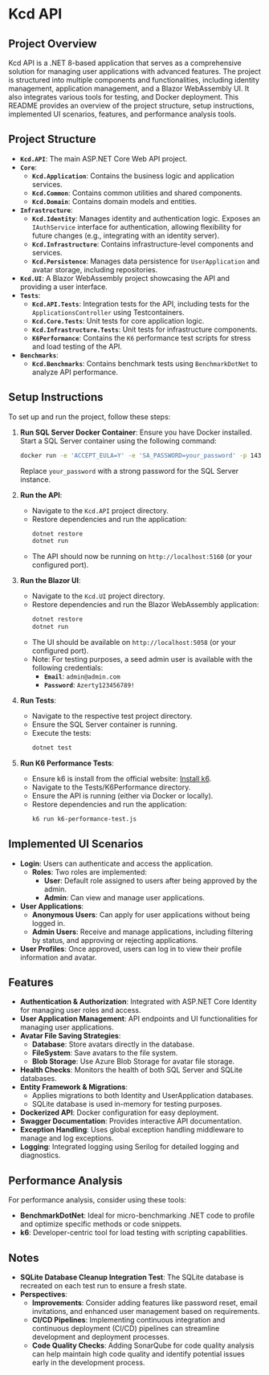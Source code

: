 # Kcd API

## Project Overview

Kcd API is a .NET 8-based application that serves as a comprehensive solution for managing user applications with advanced features. The project is structured into multiple components and functionalities, including identity management, application management, and a Blazor WebAssembly UI. It also integrates various tools for testing, and Docker deployment. This README provides an overview of the project structure, setup instructions, implemented UI scenarios, features, and performance analysis tools.

## Project Structure

- **`Kcd.API`**: The main ASP.NET Core Web API project.
- **`Core`**:
  - **`Kcd.Application`**: Contains the business logic and application services.
  - **`Kcd.Common`**: Contains common utilities and shared components.
  - **`Kcd.Domain`**: Contains domain models and entities.
- **`Infrastructure`**:
  - **`Kcd.Identity`**: Manages identity and authentication logic. Exposes an `IAuthService` interface for authentication, allowing flexibility for future changes (e.g., integrating with an identity server).
  - **`Kcd.Infrastructure`**: Contains infrastructure-level components and services.
  - **`Kcd.Persistence`**: Manages data persistence for `UserApplication` and avatar storage, including repositories.
- **`Kcd.UI`**: A Blazor WebAssembly project showcasing the API and providing a user interface.
- **`Tests`**:
  - **`Kcd.API.Tests`**: Integration tests for the API, including tests for the `ApplicationsController` using Testcontainers.
  - **`Kcd.Core.Tests`**: Unit tests for core application logic.
  - **`Kcd.Infrastructure.Tests`**: Unit tests for infrastructure components.
  - **`K6Performance`**: Contains the `K6` performance test scripts for stress and load testing of the API.
- **`Benchmarks`**:
  - **`Kcd.Benchmarks`**: Contains benchmark tests using `BenchmarkDotNet` to analyze API performance.

## Setup Instructions

To set up and run the project, follow these steps:

1. **Run SQL Server Docker Container**:
   Ensure you have Docker installed. Start a SQL Server container using the following command:
   ```sh
   docker run -e 'ACCEPT_EULA=Y' -e 'SA_PASSWORD=your_password' -p 1433:1433 --name sqlserver --hostname sqlserver -d mcr.microsoft.com/mssql/server:2019-latest
   ```
   Replace `your_password` with a strong password for the SQL Server instance.

2. **Run the API**:
   - Navigate to the `Kcd.API` project directory.
   - Restore dependencies and run the application:
     ```sh
     dotnet restore
     dotnet run
     ```
   - The API should now be running on `http://localhost:5160` (or your configured port).

3. **Run the Blazor UI**:
   - Navigate to the `Kcd.UI` project directory.
   - Restore dependencies and run the Blazor WebAssembly application:
     ```sh
     dotnet restore
     dotnet run
     ```
   - The UI should be available on `http://localhost:5058` (or your configured port).
   - Note: For testing purposes, a seed admin user is available with the following credentials:
     - **`Email`**: `admin@admin.com`
     - **`Password`**: `Azerty123456789!`

4. **Run Tests**:
   - Navigate to the respective test project directory.
   - Ensure the SQL Server container is running.
   - Execute the tests:
     ```sh
     dotnet test
     ```
     
5. **Run K6 Performance Tests**:
   - Ensure k6 is install from the official website: [Install k6](https://grafana.com/docs/k6/latest/set-up/install-k6/).
   - Navigate to the Tests/K6Performance directory.
   - Ensure the API is running (either via Docker or locally).
   - Restore dependencies and run the application:
     ```sh
     k6 run k6-performance-test.js
     ```
     
## Implemented UI Scenarios

- **Login**: Users can authenticate and access the application.
  - **Roles**: Two roles are implemented:
    - **User**: Default role assigned to users after being approved by the admin.
    - **Admin**: Can view and manage user applications.
- **User Applications**:
  - **Anonymous Users**: Can apply for user applications without being logged in.
  - **Admin Users**: Receive and manage applications, including filtering by status, and approving or rejecting applications.
- **User Profiles**: Once approved, users can log in to view their profile information and avatar.

## Features

- **Authentication & Authorization**: Integrated with ASP.NET Core Identity for managing user roles and access.
- **User Application Management**: API endpoints and UI functionalities for managing user applications.
- **Avatar File Saving Strategies**:
  - **Database**: Store avatars directly in the database.
  - **FileSystem**: Save avatars to the file system.
  - **Blob Storage**: Use Azure Blob Storage for avatar file storage.
- **Health Checks**: Monitors the health of both SQL Server and SQLite databases.
- **Entity Framework & Migrations**:
  - Applies migrations to both Identity and UserApplication databases.
  - SQLite database is used in-memory for testing purposes.
- **Dockerized API**: Docker configuration for easy deployment.
- **Swagger Documentation**: Provides interactive API documentation.
- **Exception Handling**: Uses global exception handling middleware to manage and log exceptions.
- **Logging**: Integrated logging using Serilog for detailed logging and diagnostics.
  
## Performance Analysis

For performance analysis, consider using these tools:

- **BenchmarkDotNet**: Ideal for micro-benchmarking .NET code to profile and optimize specific methods or code snippets.
- **k6**: Developer-centric tool for load testing with scripting capabilities.

## Notes

- **SQLite Database Cleanup Integration Test**: The SQLite database is recreated on each test run to ensure a fresh state.
- **Perspectives**:
  - **Improvements**: Consider adding features like password reset, email invitations, and enhanced user management based on requirements.
  - **CI/CD Pipelines**: Implementing continuous integration and continuous deployment (CI/CD) pipelines can streamline development and deployment processes.
  - **Code Quality Checks**: Adding SonarQube for code quality analysis can help maintain high code quality and identify potential issues early in the development process.

